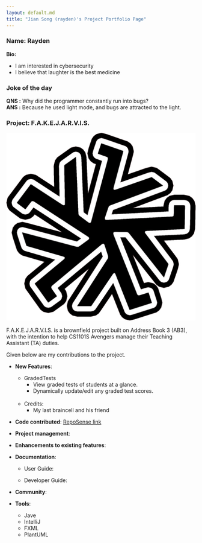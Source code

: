 ```yaml
---
layout: default.md
title: "Jian Song (rayden)'s Project Portfolio Page"
---
```


### Name: Rayden
**Bio:** <br>
* I am interested in cybersecurity
* I believe that laughter is the best medicine

### **Joke of the day**<br>
**QNS :** Why did the programmer constantly run into bugs? <br>
**ANS :** Because he used light mode, and bugs are attracted to the light.

### Project: F.A.K.E.J.A.R.V.I.S.
![Logo](images/fakejarvis.png)

F.A.K.E.J.A.R.V.I.S. is a brownfield project built on Address Book 3 (AB3), with the intention to help CS1101S Avengers manage their Teaching Assistant (TA) duties.

Given below are my contributions to the project.

* **New Features**:
  * GradedTests
    * View graded tests of students at a glance.
    * Dynamically update/edit any graded test scores.
      <br><br>
  * Credits:
    * My last braincell and his friend


* **Code contributed**: [RepoSense link](https://tinyurl.com/CS2103T15raydenlim)

* **Project management**:

* **Enhancements to existing features**:

* **Documentation**:
  * User Guide:

  * Developer Guide:

* **Community**:

* **Tools**:
  * Jave
  * IntelliJ
  * FXML
  * PlantUML

